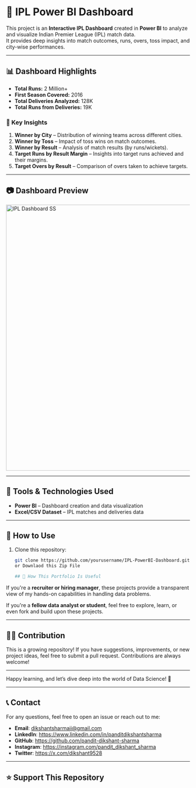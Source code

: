 # 🏏 IPL Power BI Dashboard

This project is an **Interactive IPL Dashboard** created in **Power BI** to analyze and visualize Indian Premier League (IPL) match data.  
It provides deep insights into match outcomes, runs, overs, toss impact, and city-wise performances.

---

## 📊 Dashboard Highlights

- **Total Runs:** 2 Million+  
- **First Season Covered:** 2016  
- **Total Deliveries Analyzed:** 128K  
- **Total Runs from Deliveries:** 19K  

### 🔹 Key Insights
1. **Winner by City** – Distribution of winning teams across different cities.  
2. **Winner by Toss** – Impact of toss wins on match outcomes.  
3. **Winner by Result** – Analysis of match results (by runs/wickets).  
4. **Target Runs by Result Margin** – Insights into target runs achieved and their margins.  
5. **Target Overs by Result** – Comparison of overs taken to achieve targets.  

---

## 📷 Dashboard Preview

<img width="1316" height="727" alt="IPL Dashboard SS" src="https://github.com/user-attachments/assets/7fc05d8d-22a6-44d3-a254-3e8e43997ba2" />


---

## 🚀 Tools & Technologies Used
- **Power BI** – Dashboard creation and data visualization  
- **Excel/CSV Dataset** – IPL matches and deliveries data  

---

## 📌 How to Use
1. Clone this repository:  
   ```bash
   git clone https://github.com/yourusername/IPL-PowerBI-Dashboard.git
   or Downlaod this Zip File

   ## 🧩 How This Portfolio Is Useful

If you're a **recruiter or hiring manager**, these projects provide a transparent view of my hands-on capabilities in handling data problems.

If you're a **fellow data analyst or student**, feel free to explore, learn, or even fork and build upon these projects.

---

## 👩‍💻 Contribution

This is a growing repository! If you have suggestions, improvements, or new project ideas, feel free to submit a pull request. Contributions are always welcome!

---

Happy learning, and let’s dive deep into the world of Data Science! 🎉

---

## 📞 Contact

For any questions, feel free to open an issue or reach out to me:

- **Email**: dikshantsharmaji@gmail.com
- **LinkedIn**: https://www.linkedin.com/in/panditdikshantsharma
- **GitHub**: https://github.com/pandit-dikshant-sharma
- **Instagram**: https://instagram.com/pandit_dikshant_sharma
- **Twitter**: https://x.com/dikshant9528


---

## ⭐ Support This Repository

